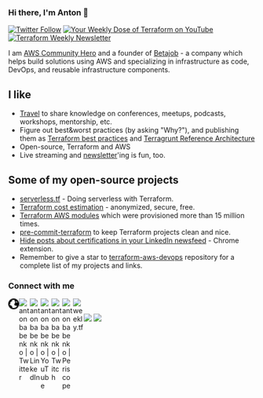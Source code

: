 ### Hi there, I'm Anton 👋

[![Twitter Follow](https://img.shields.io/twitter/follow/antonbabenko?color=1DA1F2&logo=twitter&style=for-the-badge)](https://twitter.com/intent/follow?original_referer=https%3A%2F%2Fgithub.com%2Fantonbabenko&screen_name=antonbabenko)
[![Your Weekly Dose of Terraform on YouTube](https://img.shields.io/badge/Your%20Weekly%20Dose%20of%20Terraform-live%20streams-green?color=1DA1F2&logo=youtube&style=for-the-badge)][youtube]
[![Terraform Weekly Newsletter](https://img.shields.io/badge/Terraform%20Weekly-Newsletter-green?color=1DA1F2&logo=minutemailer&style=for-the-badge)][weeklytf]


I am [AWS Community Hero][aws-hero] and a founder of [Betajob][betajob] - a company which helps build solutions using AWS and specializing in infrastructure as code, DevOps, and reusable infrastructure components.


## I like

- [Travel](https://twitter.com/antonbabenko/status/1208503560733896706) to share knowledge on conferences, meetups, podcasts, workshops, mentorship, etc.
- Figure out best&worst practices (by asking "Why?"), and publishing them as [Terraform best practices](https://www.terraform-best-practices.com) and [Terragrunt Reference Architecture](https://github.com/antonbabenko/terragrunt-reference-architecture)
- Open-source, Terraform and AWS
- Live streaming and [newsletter](https://weekly.tf)'ing is fun, too.


## Some of my open-source projects

- [serverless.tf](https://serverless.tf) - Doing serverless with Terraform.
- [Terraform cost estimation](https://github.com/antonbabenko/terraform-cost-estimation) - anonymized, secure, free.
- [Terraform AWS modules](https://github.com/terraform-aws-modules) which were provisioned more than 15 million times.
- [pre-commit-terraform](https://github.com/antonbabenko/pre-commit-terraform) to keep Terraform projects clean and nice.
- [Hide posts about certifications in your LinkedIn newsfeed](https://github.com/antonbabenko/you-have-passed-the-certification) - Chrome extension.
- Remember to give a star to [terraform-aws-devops](https://github.com/antonbabenko/terraform-aws-devops) repository for a complete list of my projects and links.


### Connect with me

[<img align="left" alt="antonbabenko.com" width="22" src="https://raw.githubusercontent.com/iconic/open-iconic/master/svg/globe.svg" />][website]
[<img align="left" alt="antonbabenko | Twitter" width="22" src="https://cdn.jsdelivr.net/npm/simple-icons@v3/icons/twitter.svg" />][twitter]
[<img align="left" alt="antonbabenko | LinkedIn" width="22" src="https://cdn.jsdelivr.net/npm/simple-icons@v3/icons/linkedin.svg" />][linkedin]
[<img align="left" alt="antonbabenko | YouTube" width="22" src="https://cdn.jsdelivr.net/npm/simple-icons@v3/icons/youtube.svg" />][youtube]
[<img align="left" alt="antonbabenko | Twitch" width="22" src="https://cdn.jsdelivr.net/npm/simple-icons@v3/icons/twitch.svg" />][twitch]
[<img align="left" alt="antonbabenko | Periscope" width="22" src="https://cdn.jsdelivr.net/npm/simple-icons@v3/icons/periscope.svg" />][periscope]
[<img align="left" alt="weekly.tf" width="22" src="https://cdn.jsdelivr.net/npm/simple-icons@v3/icons/minutemailer.svg" />][weeklytf]<br />

![](https://komarev.com/ghpvc/?username=antonbabenko&style=flat-square)
![](https://hit.yhype.me/github/profile?user_id=393243)

[aws-hero]: https://aws.amazon.com/developer/community/heroes/anton-babenko/
[betajob]: https://www.betajob.com
[website]: https://www.antonbabenko.com
[twitter]: https://twitter.com/antonbabenko
[linkedin]: https://linkedin.com/in/antonbabenko
[youtube]: http://bit.ly/terraform-youtube
[twitch]: https://twitch.tv/antonbabenko
[periscope]: https://periscope.tv/antonbabenko
[weeklytf]: https://weekly.tf
